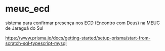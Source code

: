 # meuc_ecd
sistema para confirmar presença nos ECD (Encontro com Deus) na MEUC de Jaraguá do Sul


https://www.prisma.io/docs/getting-started/setup-prisma/start-from-scratch-sql-typescript-mysql